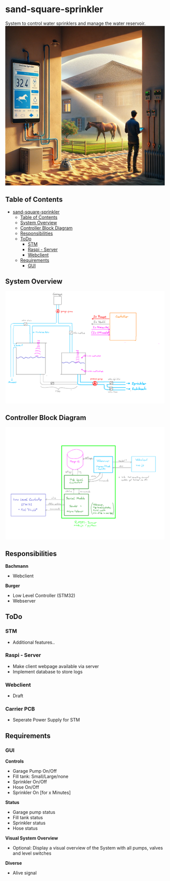 # sand-square-sprinkler
System to control water sprinklers and manage the water reservoir.
![Artwork](overview-dalle.png)

## Table of Contents
- [sand-square-sprinkler](#sand-square-sprinkler)
  - [Table of Contents](#table-of-contents)
  - [System Overview](#system-overview)
  - [Controller Block Diagram](#controller-block-diagram)
  - [Responsibilities](#responsibilities)
  - [ToDo](#todo)
    - [STM](#stm)
    - [Raspi - Server](#raspi---server)
    - [Webclient](#webclient)
  - [Requirements](#requirements)
    - [GUI](#gui)

## System Overview
![System](SA-SD/overview-1.png)
## Controller Block Diagram
![Block Diagram](SA-SD/overview-2.png)

## Responsibilities
**Bachmann**
- Webclient
  
**Burger**
- Low Level Controller (STM32)
- Webserver

## ToDo
### STM
- Additional features..

### Raspi - Server
- Make client webpage available via server
- Implement database to store logs

### Webclient
- Draft

### Carrier PCB
- Seperate Power Supply for STM 

## Requirements
### GUI
**Controls**
- Garage Pump On/Off
- Fill tank: Small/Large/none
- Sprinkler On/Off
- Hose On/Off
- Sprinkler On [for x Minutes]

**Status**
- Garage pump status
- Fill tank status
- Sprinkler status
- Hose status

**Visual System Overview**
- Optional: Display a visual overview of the System with all pumps, valves and level switches

**Diverse**
- Alive signal
